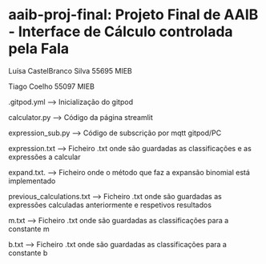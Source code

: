 # aaib-proj-final: Projeto Final de AAIB - Interface de Cálculo controlada pela Fala

Luísa CastelBranco Silva 55695 MIEB

Tiago Coelho 55097 MIEB


.gitpod.yml --> Inicialização do gitpod

calculator.py --> Código da página streamlit

expression_sub.py --> Código de subscrição por mqtt gitpod/PC

expression.txt --> Ficheiro .txt onde são guardadas as classificações e as expressões a calcular

expand.txt. --> Ficheiro onde o método que faz a expansão binomial está implementado

previous_calculations.txt --> Ficheiro .txt onde são guardadas as expressões calculadas anteriormente e respetivos resultados

m.txt --> Ficheiro .txt onde são guardadas as classificações para a constante m

b.txt --> Ficheiro .txt onde são guardadas as classificações para a constante b
